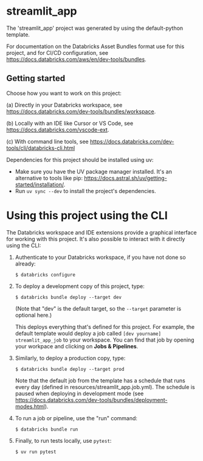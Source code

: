 # streamlit_app

The 'streamlit_app' project was generated by using the default-python template.

For documentation on the Databricks Asset Bundles format use for this project,
and for CI/CD configuration, see https://docs.databricks.com/aws/en/dev-tools/bundles.

## Getting started

Choose how you want to work on this project:

(a) Directly in your Databricks workspace, see
    https://docs.databricks.com/dev-tools/bundles/workspace.

(b) Locally with an IDE like Cursor or VS Code, see
    https://docs.databricks.com/vscode-ext.

(c) With command line tools, see https://docs.databricks.com/dev-tools/cli/databricks-cli.html


Dependencies for this project should be installed using uv:

*  Make sure you have the UV package manager installed.
   It's an alternative to tools like pip: https://docs.astral.sh/uv/getting-started/installation/.
*  Run `uv sync --dev` to install the project's dependencies.

# Using this project using the CLI

The Databricks workspace and IDE extensions provide a graphical interface for working
with this project. It's also possible to interact with it directly using the CLI:

1. Authenticate to your Databricks workspace, if you have not done so already:
    ```
    $ databricks configure
    ```

2. To deploy a development copy of this project, type:
    ```
    $ databricks bundle deploy --target dev
    ```
    (Note that "dev" is the default target, so the `--target` parameter
    is optional here.)

    This deploys everything that's defined for this project.
    For example, the default template would deploy a job called
    `[dev yourname] streamlit_app_job` to your workspace.
    You can find that job by opening your workpace and clicking on **Jobs & Pipelines**.

3. Similarly, to deploy a production copy, type:
   ```
   $ databricks bundle deploy --target prod
   ```

   Note that the default job from the template has a schedule that runs every day
   (defined in resources/streamlit_app.job.yml). The schedule
   is paused when deploying in development mode (see
   https://docs.databricks.com/dev-tools/bundles/deployment-modes.html).

4. To run a job or pipeline, use the "run" command:
   ```
   $ databricks bundle run
   ```

5. Finally, to run tests locally, use `pytest`:
   ```
   $ uv run pytest
   ```
